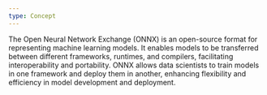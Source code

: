 ```yaml
---
type: Concept
---
```


The Open Neural Network Exchange (ONNX) is an open-source format for representing machine learning models. It enables models to be transferred between different frameworks, runtimes, and compilers, facilitating interoperability and portability. ONNX allows data scientists to train models in one framework and deploy them in another, enhancing flexibility and efficiency in model development and deployment.